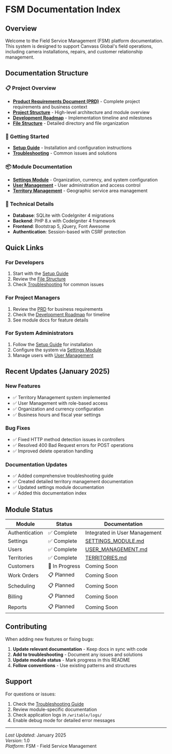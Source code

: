 # FSM Documentation Index

## Overview
Welcome to the Field Service Management (FSM) platform documentation. This system is designed to support Canvass Global's field operations, including camera installations, repairs, and customer relationship management.

## Documentation Structure

### 📋 Project Overview
- **[Product Requirements Document (PRD)](FSM_PRD.md)** - Complete project requirements and business context
- **[Project Structure](FSM_PROJECT_STRUCTURE.md)** - High-level architecture and module overview
- **[Development Roadmap](DEVELOPMENT_ROADMAP.md)** - Implementation timeline and milestones
- **[File Structure](FILE_STRUCTURE.md)** - Detailed directory and file organization

### 🚀 Getting Started
- **[Setup Guide](SETUP_GUIDE.md)** - Installation and configuration instructions
- **[Troubleshooting](TROUBLESHOOTING.md)** - Common issues and solutions

### 📦 Module Documentation
- **[Settings Module](SETTINGS_MODULE.md)** - Organization, currency, and system configuration
- **[User Management](USER_MANAGEMENT.md)** - User administration and access control
- **[Territory Management](TERRITORIES.md)** - Geographic service area management

### 🔧 Technical Details
- **Database**: SQLite with CodeIgniter 4 migrations
- **Backend**: PHP 8.x with CodeIgniter 4 framework
- **Frontend**: Bootstrap 5, jQuery, Font Awesome
- **Authentication**: Session-based with CSRF protection

## Quick Links

### For Developers
1. Start with the [Setup Guide](SETUP_GUIDE.md)
2. Review the [File Structure](FILE_STRUCTURE.md)
3. Check [Troubleshooting](TROUBLESHOOTING.md) for common issues

### For Project Managers
1. Review the [PRD](FSM_PRD.md) for business requirements
2. Check the [Development Roadmap](DEVELOPMENT_ROADMAP.md) for timeline
3. See module docs for feature details

### For System Administrators
1. Follow the [Setup Guide](SETUP_GUIDE.md) for installation
2. Configure the system via [Settings Module](SETTINGS_MODULE.md)
3. Manage users with [User Management](USER_MANAGEMENT.md)

## Recent Updates (January 2025)

### New Features
- ✅ Territory Management system implemented
- ✅ User Management with role-based access
- ✅ Organization and currency configuration
- ✅ Business hours and fiscal year settings

### Bug Fixes
- ✅ Fixed HTTP method detection issues in controllers
- ✅ Resolved 400 Bad Request errors for POST operations
- ✅ Improved delete operation handling

### Documentation Updates
- ✅ Added comprehensive troubleshooting guide
- ✅ Created detailed territory management documentation
- ✅ Updated settings module documentation
- ✅ Added this documentation index

## Module Status

| Module | Status | Documentation |
|--------|--------|---------------|
| Authentication | ✅ Complete | Integrated in User Management |
| Settings | ✅ Complete | [SETTINGS_MODULE.md](SETTINGS_MODULE.md) |
| Users | ✅ Complete | [USER_MANAGEMENT.md](USER_MANAGEMENT.md) |
| Territories | ✅ Complete | [TERRITORIES.md](TERRITORIES.md) |
| Customers | 🚧 In Progress | Coming Soon |
| Work Orders | 📋 Planned | Coming Soon |
| Scheduling | 📋 Planned | Coming Soon |
| Billing | 📋 Planned | Coming Soon |
| Reports | 📋 Planned | Coming Soon |

## Contributing

When adding new features or fixing bugs:

1. **Update relevant documentation** - Keep docs in sync with code
2. **Add to troubleshooting** - Document any issues and solutions
3. **Update module status** - Mark progress in this README
4. **Follow conventions** - Use existing patterns and structures

## Support

For questions or issues:
1. Check the [Troubleshooting Guide](TROUBLESHOOTING.md)
2. Review module-specific documentation
3. Check application logs in `/writable/logs/`
4. Enable debug mode for detailed error messages

---

*Last Updated*: January 2025  
*Version*: 1.0  
*Platform*: FSM - Field Service Management

